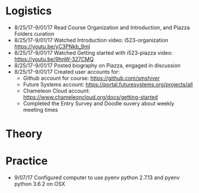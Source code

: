 # Logistics
* 8/25/17-9/01/17 Read Course Organization and Introduction, and Piazza Folders curation
* 8/25/17-9/01/17 Watched Introduction video: i523-organization https://youtu.be/yC3PNkb_9mI
* 8/25/17-9/01/17 Watched Getting started with i523-piazza video: https://youtu.be/9hnW-327CMQ
* 8/25/17-9/01/17 Posted biography on Piazza, engaged in discussion
* 8/25/17-9/01/17 Created user accounts for:
  * Github account for course: https://github.com/smshiver
  * Future Systems account: https://portal.futuresystems.org/projects/all
  * Chameleon Cloud account: https://www.chameleoncloud.org/docs/getting-started
  * Completed the Entry Survey and Doodle suvery about weekly meeting times
# Theory

# Practice
* 9/07/17 Configured computer to use pyenv python 2.7.13 and pyenv python 3.6.2 on OSX
